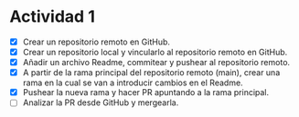 # Actividad 1


- [x] Crear un repositorio remoto en GitHub.
- [x] Crear un repositorio local y vincularlo al repositorio remoto en GitHub.
- [x] Añadir un archivo Readme, commitear y pushear al repositorio remoto.
- [x] A partir de la rama principal del repositorio remoto (main), crear una rama en la cual se van a introducir cambios en el Readme.
- [x] Pushear la nueva rama y hacer PR apuntando a la rama principal.
- [ ] Analizar la PR desde GitHub y mergearla.
